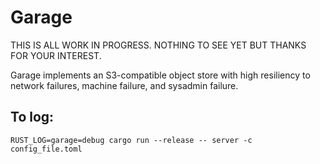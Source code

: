 # Garage

THIS IS ALL WORK IN PROGRESS. NOTHING TO SEE YET BUT THANKS FOR YOUR INTEREST.

Garage implements an S3-compatible object store with high resiliency to network failures, machine failure, and sysadmin failure.

## To log:

```
RUST_LOG=garage=debug cargo run --release -- server -c config_file.toml
```
